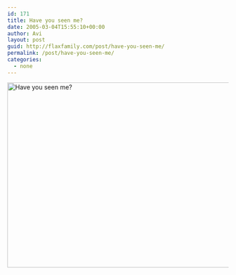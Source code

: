 ```yaml
---
id: 171
title: Have you seen me?
date: 2005-03-04T15:55:10+00:00
author: Avi
layout: post
guid: http://flaxfamily.com/post/have-you-seen-me/
permalink: /post/have-you-seen-me/
categories:
  - none
---
```

<img src="http://flaxfamily.com/uploads/missing_aslan_600.jpg" alt="Have you seen me?" width="600" height="421" />